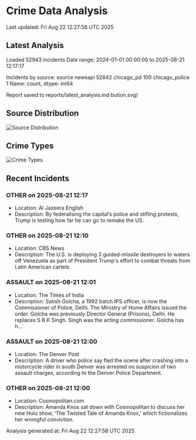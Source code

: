 # Crime Data Analysis
Last updated: Fri Aug 22 12:27:58 UTC 2025

## Latest Analysis

Loaded 52943 incidents
Date range: 2024-01-01 00:00:00 to 2025-08-21 12:17:17

Incidents by source:
source
newsapi           52842
chicago_pd          100
chicago_police        1
Name: count, dtype: int64

Report saved to reports/latest_analysis.md
bution.svg)

## Source Distribution
![Source Distribution](images/source_distribution.svg)

## Crime Types
![Crime Types](images/crime_types.svg)

## Recent Incidents

### OTHER on 2025-08-21 12:17
- Location: Al Jazeera English
- Description: By federalising the capital’s police and stifling protests, Trump is testing how far he can go to remake the US.


### OTHER on 2025-08-21 12:10
- Location: CBS News
- Description: The U.S. is deploying 3 guided-missile destroyers to waters off Venezuela as part of President Trump's effort to combat threats from Latin American cartels.


### ASSAULT on 2025-08-21 12:01
- Location: The Times of India
- Description: Satish Golcha, a 1992 batch IPS officer, is now the Commissioner of Police, Delhi. The Ministry of Home Affairs issued the order. Golcha was previously Director General (Prisons), Delhi. He replaces S B K Singh. Singh was the acting commissioner. Golcha has h…


### ASSAULT on 2025-08-21 12:00
- Location: The Denver Post
- Description: A driver who police say fled the scene after crashing into a motorcycle rider in south Denver was arrested on suspicion of two assault charges, according to the Denver Police Department.


### OTHER on 2025-08-21 12:00
- Location: Cosmopolitan.com
- Description: Amanda Knox sat down with Cosmopolitan to discuss her new Hulu show, ‘The Twisted Tale of Amanda Knox,’ which fictionalizes her wrongful conviction.

Analysis generated at: Fri Aug 22 12:27:58 UTC 2025

